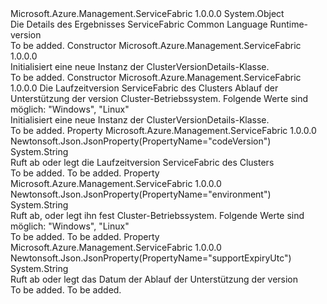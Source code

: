 <Type Name="ClusterVersionDetails" FullName="Microsoft.Azure.Management.ServiceFabric.Models.ClusterVersionDetails">
  <TypeSignature Language="C#" Value="public class ClusterVersionDetails" />
  <TypeSignature Language="ILAsm" Value=".class public auto ansi beforefieldinit ClusterVersionDetails extends System.Object" />
  <TypeSignature Language="DocId" Value="T:Microsoft.Azure.Management.ServiceFabric.Models.ClusterVersionDetails" />
  <TypeSignature Language="VB.NET" Value="Public Class ClusterVersionDetails" />
  <TypeSignature Language="F#" Value="type ClusterVersionDetails = class" />
  <AssemblyInfo>
    <AssemblyName>Microsoft.Azure.Management.ServiceFabric</AssemblyName>
    <AssemblyVersion>1.0.0.0</AssemblyVersion>
  </AssemblyInfo>
  <Base>
    <BaseTypeName>System.Object</BaseTypeName>
  </Base>
  <Interfaces />
  <Docs>
    <summary>
            Die Details des Ergebnisses ServiceFabric Common Language Runtime-version
            </summary>
    <remarks>To be added.</remarks>
  </Docs>
  <Members>
    <Member MemberName=".ctor">
      <MemberSignature Language="C#" Value="public ClusterVersionDetails ();" />
      <MemberSignature Language="ILAsm" Value=".method public hidebysig specialname rtspecialname instance void .ctor() cil managed" />
      <MemberSignature Language="DocId" Value="M:Microsoft.Azure.Management.ServiceFabric.Models.ClusterVersionDetails.#ctor" />
      <MemberSignature Language="VB.NET" Value="Public Sub New ()" />
      <MemberType>Constructor</MemberType>
      <AssemblyInfo>
        <AssemblyName>Microsoft.Azure.Management.ServiceFabric</AssemblyName>
        <AssemblyVersion>1.0.0.0</AssemblyVersion>
      </AssemblyInfo>
      <Parameters />
      <Docs>
        <summary>
            Initialisiert eine neue Instanz der ClusterVersionDetails-Klasse.
            </summary>
        <remarks>To be added.</remarks>
      </Docs>
    </Member>
    <Member MemberName=".ctor">
      <MemberSignature Language="C#" Value="public ClusterVersionDetails (string codeVersion = null, string supportExpiryUtc = null, string environment = null);" />
      <MemberSignature Language="ILAsm" Value=".method public hidebysig specialname rtspecialname instance void .ctor(string codeVersion, string supportExpiryUtc, string environment) cil managed" />
      <MemberSignature Language="DocId" Value="M:Microsoft.Azure.Management.ServiceFabric.Models.ClusterVersionDetails.#ctor(System.String,System.String,System.String)" />
      <MemberSignature Language="VB.NET" Value="Public Sub New (Optional codeVersion As String = null, Optional supportExpiryUtc As String = null, Optional environment As String = null)" />
      <MemberSignature Language="F#" Value="new Microsoft.Azure.Management.ServiceFabric.Models.ClusterVersionDetails : string * string * string -&gt; Microsoft.Azure.Management.ServiceFabric.Models.ClusterVersionDetails" Usage="new Microsoft.Azure.Management.ServiceFabric.Models.ClusterVersionDetails (codeVersion, supportExpiryUtc, environment)" />
      <MemberType>Constructor</MemberType>
      <AssemblyInfo>
        <AssemblyName>Microsoft.Azure.Management.ServiceFabric</AssemblyName>
        <AssemblyVersion>1.0.0.0</AssemblyVersion>
      </AssemblyInfo>
      <Parameters>
        <Parameter Name="codeVersion" Type="System.String" />
        <Parameter Name="supportExpiryUtc" Type="System.String" />
        <Parameter Name="environment" Type="System.String" />
      </Parameters>
      <Docs>
        <param name="codeVersion">Die Laufzeitversion ServiceFabric des Clusters</param>
        <param name="supportExpiryUtc">Ablauf der Unterstützung der version</param>
        <param name="environment">Cluster-Betriebssystem. Folgende Werte sind möglich: "Windows", "Linux"</param>
        <summary>
            Initialisiert eine neue Instanz der ClusterVersionDetails-Klasse.
            </summary>
        <remarks>To be added.</remarks>
      </Docs>
    </Member>
    <Member MemberName="CodeVersion">
      <MemberSignature Language="C#" Value="public string CodeVersion { get; set; }" />
      <MemberSignature Language="ILAsm" Value=".property instance string CodeVersion" />
      <MemberSignature Language="DocId" Value="P:Microsoft.Azure.Management.ServiceFabric.Models.ClusterVersionDetails.CodeVersion" />
      <MemberSignature Language="VB.NET" Value="Public Property CodeVersion As String" />
      <MemberSignature Language="F#" Value="member this.CodeVersion : string with get, set" Usage="Microsoft.Azure.Management.ServiceFabric.Models.ClusterVersionDetails.CodeVersion" />
      <MemberType>Property</MemberType>
      <AssemblyInfo>
        <AssemblyName>Microsoft.Azure.Management.ServiceFabric</AssemblyName>
        <AssemblyVersion>1.0.0.0</AssemblyVersion>
      </AssemblyInfo>
      <Attributes>
        <Attribute>
          <AttributeName>Newtonsoft.Json.JsonProperty(PropertyName="codeVersion")</AttributeName>
        </Attribute>
      </Attributes>
      <ReturnValue>
        <ReturnType>System.String</ReturnType>
      </ReturnValue>
      <Docs>
        <summary>
            Ruft ab oder legt die Laufzeitversion ServiceFabric des Clusters
            </summary>
        <value>To be added.</value>
        <remarks>To be added.</remarks>
      </Docs>
    </Member>
    <Member MemberName="Environment">
      <MemberSignature Language="C#" Value="public string Environment { get; set; }" />
      <MemberSignature Language="ILAsm" Value=".property instance string Environment" />
      <MemberSignature Language="DocId" Value="P:Microsoft.Azure.Management.ServiceFabric.Models.ClusterVersionDetails.Environment" />
      <MemberSignature Language="VB.NET" Value="Public Property Environment As String" />
      <MemberSignature Language="F#" Value="member this.Environment : string with get, set" Usage="Microsoft.Azure.Management.ServiceFabric.Models.ClusterVersionDetails.Environment" />
      <MemberType>Property</MemberType>
      <AssemblyInfo>
        <AssemblyName>Microsoft.Azure.Management.ServiceFabric</AssemblyName>
        <AssemblyVersion>1.0.0.0</AssemblyVersion>
      </AssemblyInfo>
      <Attributes>
        <Attribute>
          <AttributeName>Newtonsoft.Json.JsonProperty(PropertyName="environment")</AttributeName>
        </Attribute>
      </Attributes>
      <ReturnValue>
        <ReturnType>System.String</ReturnType>
      </ReturnValue>
      <Docs>
        <summary>
            Ruft ab, oder legt ihn fest Cluster-Betriebssystem. Folgende Werte sind möglich: "Windows", "Linux"
            </summary>
        <value>To be added.</value>
        <remarks>To be added.</remarks>
      </Docs>
    </Member>
    <Member MemberName="SupportExpiryUtc">
      <MemberSignature Language="C#" Value="public string SupportExpiryUtc { get; set; }" />
      <MemberSignature Language="ILAsm" Value=".property instance string SupportExpiryUtc" />
      <MemberSignature Language="DocId" Value="P:Microsoft.Azure.Management.ServiceFabric.Models.ClusterVersionDetails.SupportExpiryUtc" />
      <MemberSignature Language="VB.NET" Value="Public Property SupportExpiryUtc As String" />
      <MemberSignature Language="F#" Value="member this.SupportExpiryUtc : string with get, set" Usage="Microsoft.Azure.Management.ServiceFabric.Models.ClusterVersionDetails.SupportExpiryUtc" />
      <MemberType>Property</MemberType>
      <AssemblyInfo>
        <AssemblyName>Microsoft.Azure.Management.ServiceFabric</AssemblyName>
        <AssemblyVersion>1.0.0.0</AssemblyVersion>
      </AssemblyInfo>
      <Attributes>
        <Attribute>
          <AttributeName>Newtonsoft.Json.JsonProperty(PropertyName="supportExpiryUtc")</AttributeName>
        </Attribute>
      </Attributes>
      <ReturnValue>
        <ReturnType>System.String</ReturnType>
      </ReturnValue>
      <Docs>
        <summary>
            Ruft ab oder legt das Datum der Ablauf der Unterstützung der version
            </summary>
        <value>To be added.</value>
        <remarks>To be added.</remarks>
      </Docs>
    </Member>
  </Members>
</Type>